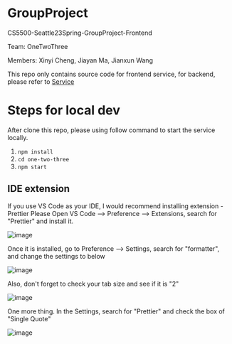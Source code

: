# GroupProject
CS5500-Seattle23Spring-GroupProject-Frontend

Team: OneTwoThree

Members: Xinyi Cheng, Jiayan Ma, Jianxun Wang

This repo only contains source code for frontend service, for backend, please refer to [Service](https://github.com/CS5500-2023SP/GroupProject)

# Steps for local dev
After clone this repo, please using follow command to start the service locally.
1. `npm install`
2. `cd one-two-three`
3. `npm start`

## IDE extension

If you use VS Code as your IDE, I would recommend installing extension - Prettier
Please Open VS Code --> Preference --> Extensions, search for "Prettier" and install it.

![image](https://user-images.githubusercontent.com/83547917/229648725-a21c25f4-c3f2-45eb-9a94-f1641b101d62.png)

Once it is installed, go to Preference --> Settings, search for "formatter", and change the settings to below

![image](https://user-images.githubusercontent.com/83547917/229648839-f131b1b6-2f60-468f-9b0d-b614c3501c8d.png)

Also, don't forget to check your tab size and see if it is "2"

![image](https://user-images.githubusercontent.com/83547917/229648867-da69348b-a8bb-4a14-bb34-a501457f83f9.png)

One more thing. In the Settings, search for "Prettier" and check the box of "Single Quote"

![image](https://user-images.githubusercontent.com/83547917/229648890-3059fae3-0d9a-40fd-b3de-82877223000e.png)
